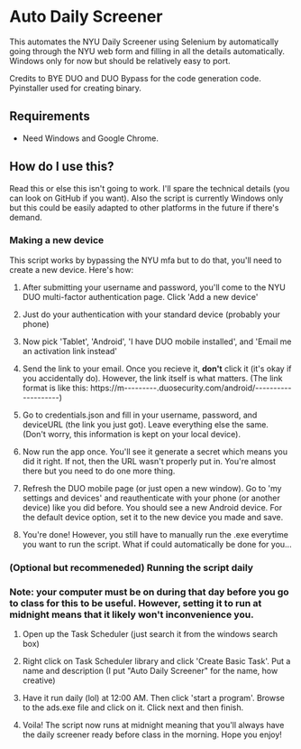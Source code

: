 # Auto Daily Screener

This automates the NYU Daily Screener using Selenium by automatically going through the NYU web form and filling in all the details automatically. Windows only for now but should be relatively easy to port.

Credits to BYE DUO and DUO Bypass for the code generation code. Pyinstaller used for creating binary.

## Requirements

- Need Windows and Google Chrome. 

## How do I use this?

Read this or else this isn't going to work. I'll spare the technical details (you can look on GitHub if you want). Also the script is currently Windows only but this could be easily adapted to other platforms in the future if there's demand.

### Making a new device

This script works by bypassing the NYU mfa but to do that, you'll need to create a new device. Here's how:

1. After submitting your username and password, you'll come to the NYU DUO multi-factor authentication page. Click 'Add a new device'

2. Just do your authentication with your standard device (probably your phone)

3. Now pick 'Tablet', 'Android', 'I have DUO mobile installed', and 'Email me an activation link instead'

4. Send the link to your email. Once you recieve it, **don't** click it (it's okay if you accidentally do). However, the link itself is what matters. (The link format is like this: https://m---------.duosecurity.com/android/--------------------)

5. Go to credentials.json and fill in your username, password, and deviceURL (the link you just got). Leave everything else the same. (Don't worry, this information is kept on your local device).

6. Now run the app once. You'll see it generate a secret which means you did it right. If not, then the URL wasn't properly put in. You're almost there but you need to do one more thing.

7. Refresh the DUO mobile page (or just open a new window). Go to 'my settings and devices' and reauthenticate with your phone (or another device) like you did before. You should see a new Android device. For the default device option, set it to the new device you made and save. 

8. You're done! However, you still have to manually run the .exe everytime you want to run the script. What if could automatically be done for you...

### (Optional but recommeneded) Running the script daily

### Note: your computer must be on during that day before you go to class for this to be useful. However, setting it to run at midnight means that it likely won't inconvenience you.

1. Open up the Task Scheduler (just search it from the windows search box)

2. Right click on Task Scheduler library and click 'Create Basic Task'. Put a name and description (I put "Auto Daily Screener" for the name, how creative)

3. Have it run daily (lol) at 12:00 AM. Then click 'start a program'. Browse to the ads.exe file and click on it. Click next and then finish.

4. Voila! The script now runs at midnight meaning that you'll always have the daily screener ready before class in the morning. Hope you enjoy!
